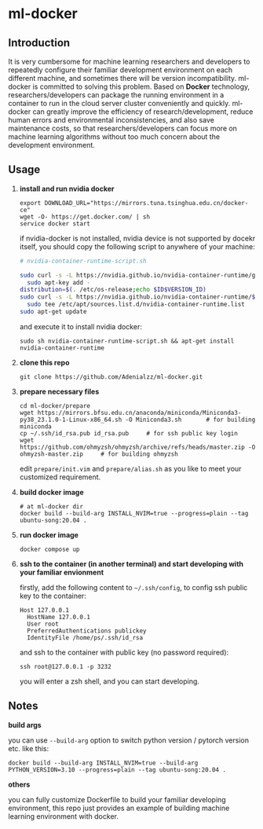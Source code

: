 # ml-docker

## Introduction

It is very cumbersome for machine learning researchers and developers to repeatedly configure their familiar development environment on each different machine, and sometimes there will be version incompatibility. ml-docker is committed to solving this problem. Based on **Docker** technology, researchers/developers can package the running environment in a container to run in the cloud server cluster conveniently and quickly. ml-docker can greatly improve the efficiency of research/development, reduce human errors and environmental inconsistencies, and also save maintenance costs, so that researchers/developers can focus more on machine learning algorithms without too much concern about the development environment.

## Usage

1. **install and run nvidia docker**

    ```shell
    export DOWNLOAD_URL="https://mirrors.tuna.tsinghua.edu.cn/docker-ce"
    wget -O- https://get.docker.com/ | sh
    service docker start
    ```

    if nvidia-docker is not installed, nvidia device is not supported by docekr itself, you should copy the following script to anywhere of your machine:

    ```bash
    # nvidia-container-runtime-script.sh
    
    sudo curl -s -L https://nvidia.github.io/nvidia-container-runtime/gpgkey | \
      sudo apt-key add -
    distribution=$(. /etc/os-release;echo $ID$VERSION_ID)
    sudo curl -s -L https://nvidia.github.io/nvidia-container-runtime/$distribution/nvidia-container-runtime.list | \
      sudo tee /etc/apt/sources.list.d/nvidia-container-runtime.list
    sudo apt-get update
    ```

    and execute it to install nvidia docker:

    ```shell
    sudo sh nvidia-container-runtime-script.sh && apt-get install nvidia-container-runtime
    ```

2. **clone this repo**

    ```shell
    git clone https://github.com/Adenialzz/ml-docker.git
    ```

3. **prepare necessary files**

    ```shell
    cd ml-docker/prepare
    wget https://mirrors.bfsu.edu.cn/anaconda/miniconda/Miniconda3-py38_23.1.0-1-Linux-x86_64.sh -O Miniconda3.sh		# for building miniconda
    cp ~/.ssh/id_rsa.pub id_rsa.pub		# for ssh public key login
    wget https://github.com/ohmyzsh/ohmyzsh/archive/refs/heads/master.zip -O ohmyzsh-master.zip		# for building ohmyzsh
    ```

    edit `prepare/init.vim` and `prepare/alias.sh` as you like to meet your customized requirement.

4. **build docker image**

    ```shell
    # at ml-docker dir
    docker build --build-arg INSTALL_NVIM=true --progress=plain --tag ubuntu-song:20.04 .
    ```

5. **run docker image**

    ```shell
    docker compose up
    ```

6. **ssh to the container (in another terminal) and start developing with your familiar envionment**

    firstly, add the following content to  `~/.ssh/config`, to config ssh public key to the container:

    ```shell
    Host 127.0.0.1
      HostName 127.0.0.1
      User root
      PreferredAuthentications publickey
      IdentityFile /home/ps/.ssh/id_rsa
    ```

    and ssh to the container with public key (no password required):

    ```shell
    ssh root@127.0.0.1 -p 3232
    ```

    you will enter a zsh shell, and you can start developing.

    

## Notes

**build args**

you can use `--build-arg` option to switch python version / pytorch version etc. like this:

```shell
docker build --build-arg INSTALL_NVIM=true --build-arg PYTHON_VERSION=3.10 --progress=plain --tag ubuntu-song:20.04 .
```

**others**

you can fully customize Dockerfile to build your familiar developing environment, this repo just provides an example of building machine learning environment with docker.
